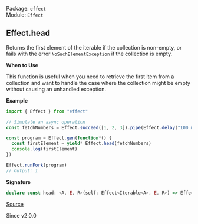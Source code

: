 Package: `effect`<br />
Module: `Effect`<br />

## Effect.head

Returns the first element of the iterable if the collection is non-empty, or
fails with the error `NoSuchElementException` if the collection is empty.

**When to Use**

This function is useful when you need to retrieve the first item from a
collection and want to handle the case where the collection might be empty
without causing an unhandled exception.

**Example**

```ts
import { Effect } from "effect"

// Simulate an async operation
const fetchNumbers = Effect.succeed([1, 2, 3]).pipe(Effect.delay("100 millis"))

const program = Effect.gen(function*() {
  const firstElement = yield* Effect.head(fetchNumbers)
  console.log(firstElement)
})

Effect.runFork(program)
// Output: 1
```

**Signature**

```ts
declare const head: <A, E, R>(self: Effect<Iterable<A>, E, R>) => Effect<A, Cause.NoSuchElementException | E, R>
```

[Source](https://github.com/Effect-TS/effect/tree/main/packages/effect/src/Effect.ts#L1667)

Since v2.0.0